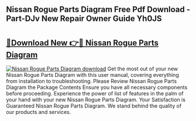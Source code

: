 ## Nissan Rogue Parts Diagram Free Pdf Download - Part-DJv New Repair Owner Guide Yh0JS

# <h2><a href="http://dfj8r3.blite.top/?on=Nissan+Rogue+Parts+Diagram">🔗Download New 👉🔴 Nissan Rogue Parts Diagram</a></h2>

[![Nissan Rogue Parts Diagram download](https://i.imgur.com/lujVjoI.png)](http://dfj8r3.blite.top/?on=Nissan+Rogue+Parts+Diagram)
Get the most out of your new Nissan Rogue Parts Diagram with this user manual, covering everything from installation to troubleshooting. Please Review Nissan Rogue Parts Diagram the Package Contents Ensure you have all necessary components before proceeding. Experience the power of list of features in the palm of your hand with your new Nissan Rogue Parts Diagram. Your Satisfaction is Guaranteed Nissan Rogue Parts Diagram. We stand behind the quality of our products and services.
